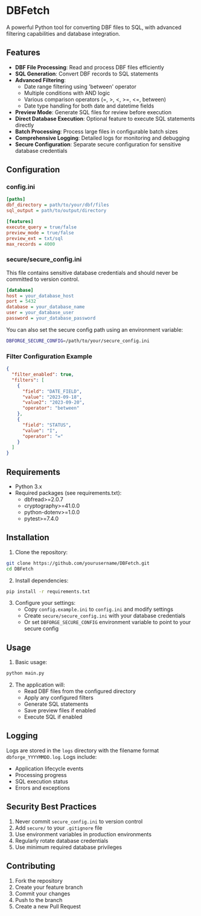 # DBFetch

A powerful Python tool for converting DBF files to SQL, with advanced filtering capabilities and database integration.

## Features

- **DBF File Processing**: Read and process DBF files efficiently
- **SQL Generation**: Convert DBF records to SQL statements
- **Advanced Filtering**:
  - Date range filtering using 'between' operator
  - Multiple conditions with AND logic
  - Various comparison operators (=, >, <, >=, <=, between)
  - Date type handling for both date and datetime fields
- **Preview Mode**: Generate SQL files for review before execution
- **Direct Database Execution**: Optional feature to execute SQL statements directly
- **Batch Processing**: Process large files in configurable batch sizes
- **Comprehensive Logging**: Detailed logs for monitoring and debugging
- **Secure Configuration**: Separate secure configuration for sensitive database credentials

## Configuration

### config.ini
```ini
[paths]
dbf_directory = path/to/your/dbf/files
sql_output = path/to/output/directory

[features]
execute_query = true/false
preview_mode = true/false
preview_ext = txt/sql
max_records = 4000
```

### secure/secure_config.ini
This file contains sensitive database credentials and should never be committed to version control.

```ini
[database]
host = your_database_host
port = 5432
database = your_database_name
user = your_database_user
password = your_database_password
```

You can also set the secure config path using an environment variable:
```bash
DBFORGE_SECURE_CONFIG=/path/to/your/secure_config.ini
```

### Filter Configuration Example
```json
{
  "filter_enabled": true,
  "filters": [
    {
      "field": "DATE_FIELD",
      "value": "2023-09-18",
      "value2": "2023-09-20",
      "operator": "between"
    },
    {
      "field": "STATUS",
      "value": "I",
      "operator": "="
    }
  ]
}
```

## Requirements

- Python 3.x
- Required packages (see requirements.txt):
  - dbfread>=2.0.7
  - cryptography>=41.0.0
  - python-dotenv>=1.0.0
  - pytest>=7.4.0

## Installation

1. Clone the repository:
```bash
git clone https://github.com/yourusername/DBFetch.git
cd DBFetch
```

2. Install dependencies:
```bash
pip install -r requirements.txt
```

3. Configure your settings:
   - Copy `config.example.ini` to `config.ini` and modify settings
   - Create `secure/secure_config.ini` with your database credentials
   - Or set `DBFORGE_SECURE_CONFIG` environment variable to point to your secure config

## Usage

1. Basic usage:
```bash
python main.py
```

2. The application will:
   - Read DBF files from the configured directory
   - Apply any configured filters
   - Generate SQL statements
   - Save preview files if enabled
   - Execute SQL if enabled

## Logging

Logs are stored in the `logs` directory with the filename format `dbforge_YYYYMMDD.log`. Logs include:
- Application lifecycle events
- Processing progress
- SQL execution status
- Errors and exceptions

## Security Best Practices

1. Never commit `secure_config.ini` to version control
2. Add `secure/` to your `.gitignore` file
3. Use environment variables in production environments
4. Regularly rotate database credentials
5. Use minimum required database privileges

## Contributing

1. Fork the repository
2. Create your feature branch
3. Commit your changes
4. Push to the branch
5. Create a new Pull Request

